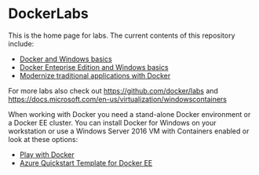 # DockerLabs

This is the home page for labs. The current contents of this repository include:
- [Docker and Windows basics](./101Win.md)
- [Docker Enteprise Edition and Windows basics](./201EEWin.md)
- [Modernize traditional applications with Docker](./301MTAWin.md)

For more labs also check out https://github.com/docker/labs and https://docs.microsoft.com/en-us/virtualization/windowscontainers

When working with Docker you need a stand-alone Docker environment or a Docker EE cluster. You can install Docker for Windows on your workstation or use a Windows Server 2016 VM with Containers enabled or look at these options:
- [Play with Docker](./001pwd.md)
- [Azure Quickstart Template for Docker EE](./002AQT.md)

